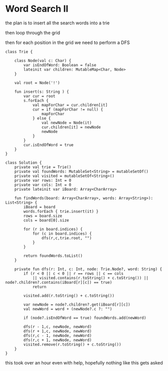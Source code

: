 

# Word Search II

the plan is to insert all the search words into a trie

then loop through the grid

then for each position in the grid we need to perform a DFS

    class Trie {

        class Node(val c: Char) {
            var isEndOfWord: Boolean = false
            lateinit var children: MutableMap<Char, Node>
        }
    
        val root = Node('!')
    
        fun insert(s: String ) {
            var cur = root
            s.forEach {
                val mapForChar = cur.children[it]
                cur = if (mapForChar != null) {
                    mapForChar
                } else {
                    val newNode = Node(it)
                    cur.children[it] = newNode
                    newNode
                }
            }
            cur.isEndOfWord = true
        }
    }

    class Solution {
        private val trie = Trie()
        private val foundWords: MutableSet<String> = mutableSetOf()
        private val visited = mutableSetOf<String>()
        private var rows: Int = 0
        private var cols: Int = 0
        private lateinit var iBoard: Array<CharArray>
    
        fun findWords(board: Array<CharArray>, words: Array<String>): List<String> {
            iBoard = board
            words.forEach { trie.insert(it) }
            rows = board.size
            cols = board[0].size
    
            for (r in board.indices) {
                for (c in board.indices) {
                    dfs(r,c,trie.root, "")
                }
            }
    
            return foundWords.toList()
        }
    
        private fun dfs(r: Int, c: Int, node: Trie.Node?, word: String) {
            if (r < 0 || c < 0 || r == rows || c == cols
                || visited.contains(r.toString() + c.toString()) || node?.children?.contains(iBoard[r][c]) == true)
                return
    
            visited.add(r.toString() + c.toString())
    
            var newNode = node?.children?.get(iBoard[r][c])
            val newWord = word + (newNode?.c ?: "")
    
            if (node?.isEndOfWord == true) foundWords.add(newWord)
    
            dfs(r - 1,c, newNode, newWord)
            dfs(r + 1,c, newNode, newWord)
            dfs(r,c - 1, newNode, newWord)
            dfs(r,c + 1, newNode, newWord)
            visited.remove(r.toString() + c.toString())
        }
    }


this took over an hour even with help, hopefully nothing like this gets asked